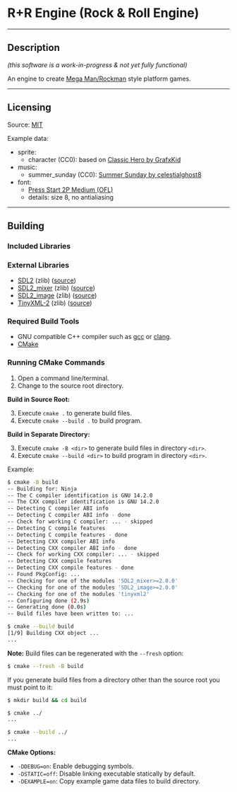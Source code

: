 
# R+R Engine (Rock & Roll Engine)

---
## Description

_(this software is a work-in-progress & not yet fully functional)_

An engine to create [Mega Man/Rockman](https://en.wikipedia.org/wiki/Mega_Man) style platform games.

---
## Licensing

Source: [MIT](LICENSE.txt)

Example data:

- sprite:
    - character (CC0): based on [Classic Hero by GrafxKid](https://opengameart.org/node/36173)
- music:
    - summer_sunday (CC0): [Summer Sunday by celestialghost8](https://opengameart.org/node/71806)
- font:
    - [Press Start 2P Medium (OFL)](https://fontlibrary.org/font/press-start-2p)
    - details: size 8, no antialiasing

---
## Building

### Included Libraries

### External Libraries

- [SDL2](https://libsdl.org/) (zlib) ([source](https://github.com/libsdl-org/SDL/releases))
- [SDL2_mixer](https://wiki.libsdl.org/SDL2_mixer) (zlib) ([source](https://github.com/libsdl-org/SDL_mixer/releases))
- [SDL2_image](https://wiki.libsdl.org/SDL2_image) (zlib) ([source](https://github.com/libsdl-org/SDL_image/releases))
- [TinyXML-2](http://leethomason.github.io/tinyxml2/) (zlib) ([source](https://github.com/leethomason/tinyxml2/releases))

### Required Build Tools

- GNU compatible C++ compiler such as [gcc](https://www.gnu.org/software/gcc/) or [clang](https://clang.llvm.org/).
- [CMake](https://cmake.org/)

### Running CMake Commands

1. Open a command line/terminal.
2. Change to the source root directory.

__Build in Source Root:__

3. Execute `cmake .` to generate build files.
4. Execute `cmake --build .` to build program.

__Build in Separate Directory:__

3. Execute `cmake -B <dir>` to generate build files in directory `<dir>`.
4. Execute `cmake --build <dir>` to build program in directory `<dir>`.

Example:

```bash
$ cmake -B build
-- Building for: Ninja
-- The C compiler identification is GNU 14.2.0
-- The CXX compiler identification is GNU 14.2.0
-- Detecting C compiler ABI info
-- Detecting C compiler ABI info - done
-- Check for working C compiler: ... - skipped
-- Detecting C compile features
-- Detecting C compile features - done
-- Detecting CXX compiler ABI info
-- Detecting CXX compiler ABI info - done
-- Check for working CXX compiler: ... - skipped
-- Detecting CXX compile features
-- Detecting CXX compile features - done
-- Found PkgConfig: ...
-- Checking for one of the modules 'SDL2_mixer>=2.0.0'
-- Checking for one of the modules 'SDL2_image>=2.0.0'
-- Checking for one of the modules 'tinyxml2'
-- Configuring done (2.9s)
-- Generating done (0.0s)
-- Build files have been written to: ...

$ cmake --build build
[1/9] Building CXX object ...
...
```

__Note:__ Build files can be regenerated with the `--fresh` option:

```bash
$ cmake --fresh -B build
```

If you generate build files from a directory other than the source root you must point to it:

```bash
$ mkdir build && cd build

$ cmake ../
...

$ cmake --build ../
...
```

__CMake Options:__

- `-DDEBUG=on`: Enable debugging symbols.
- `-DSTATIC=off`: Disable linking executable statically by default.
- `-DEXAMPLE=on`: Copy example game data files to build directory.
